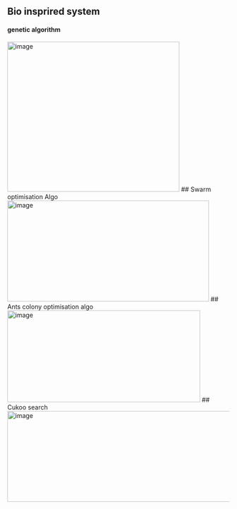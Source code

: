 ## Bio insprired system      
#### genetic algorithm  
<img width="390" height="340" alt="image" src="https://github.com/user-attachments/assets/6c0822b4-2acd-477b-bf1f-f5e25ea471d6" />   
## Swarm optimisation Algo  
<img width="457" height="229" alt="image" src="https://github.com/user-attachments/assets/703a6d38-1dee-48d3-a57e-b9c783c60fde" />  
## Ants colony optimisation algo  
<img width="437" height="208" alt="image" src="https://github.com/user-attachments/assets/3da085ca-ef69-4b86-8bda-eec7b2f91da9" />  
## Cukoo search  
<img width="680" height="206" alt="image" src="https://github.com/user-attachments/assets/39815a99-2dfe-46be-bd2c-97b23c7dfb4b" />  
